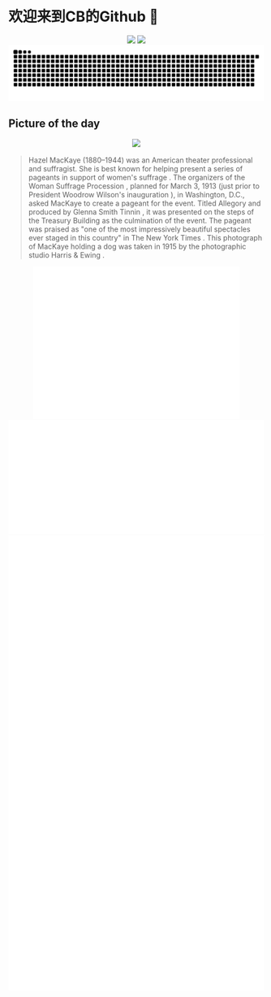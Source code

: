 
# 欢迎来到CB的Github 👋

<div align="center">
  <img height="137px" src="https://github-readme-stats.vercel.app/api?username=SuperCB&show_icons=true&theme=radical" />
  <img height="137px" src="https://github-readme-stats.vercel.app/api/top-langs/?username=SuperCB&hide_title=true&hide_border=true&layout=compact&langs_count=6&text_color=000&icon_color=fff" />
</div>


<div align="center">
    <img src="./contribution-snake/github-contribution-grid-snake.svg" />
</div>



## Picture of the day
<div align="center">
  <img width=400px src="https://upload.wikimedia.org/wikipedia/commons/thumb/2/26/Hazel_MacKaye_and_dog_by_Harris_%26_Ewing.jpg/450px-Hazel_MacKaye_and_dog_by_Harris_%26_Ewing.jpg" />
</div>

>Hazel MacKaye  (1880–1944) was an American theater professional and suffragist. She is best known for helping present a series of pageants in support of  women's suffrage . The organizers of the  Woman Suffrage Procession , planned for March 3, 1913 (just prior to  President Woodrow Wilson's inauguration ), in Washington, D.C., asked MacKaye to create a pageant for the event. Titled  Allegory  and produced by  Glenna Smith Tinnin , it was presented on the steps of the  Treasury Building  as the culmination of the event. The pageant was praised as "one of the most impressively beautiful spectacles ever staged in this country" in  The New York Times . This photograph of MacKaye holding a dog was taken in 1915 by the photographic studio  Harris & Ewing .



<div align="center">
  <img height="300px" src="base_metrics.svg" />
  <img  src="metrics.plugin.calendar.full.svg" />
</div>


<div align="center">
  <img  src="plugin_metrics.svg" /> 
</div>
